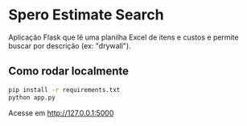 # Spero Estimate Search

Aplicação Flask que lê uma planilha Excel de itens e custos e permite buscar por descrição (ex: "drywall").

## Como rodar localmente
```bash
pip install -r requirements.txt
python app.py
```
Acesse em http://127.0.0.1:5000
